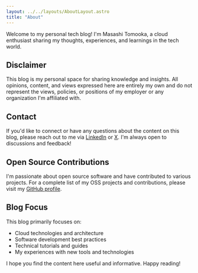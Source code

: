 ```yaml
---
layout: ../../layouts/AboutLayout.astro
title: "About"
---
```


Welcome to my personal tech blog! I'm Masashi Tomooka, a cloud enthusiast sharing my thoughts, experiences, and learnings in the tech world.

## Disclaimer

This blog is my personal space for sharing knowledge and insights. All opinions, content, and views expressed here are entirely my own and do not represent the views, policies, or positions of my employer or any organization I'm affiliated with.

## Contact

If you'd like to connect or have any questions about the content on this blog, please reach out to me via [LinkedIn](https://www.linkedin.com/in/masashi-tomooka-7782a81b0/) or [X](https://x.com/tmokmss). I'm always open to discussions and feedback!

## Open Source Contributions

I'm passionate about open source software and have contributed to various projects. For a complete list of my OSS projects and contributions, please visit my [GitHub profile](https://github.com/tmokmss).

## Blog Focus

This blog primarily focuses on:

- Cloud technologies and architecture
- Software development best practices
- Technical tutorials and guides
- My experiences with new tools and technologies

I hope you find the content here useful and informative. Happy reading!
